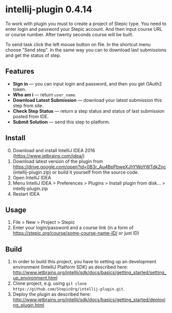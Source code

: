 # intellij-plugin 0.4.14

To work with plugin you must to create a project of Stepic type.
You need to enter login and password your Stepic account.
And then input course URL or course number.
After twenty seconds course will be built.

To send task click the left mouse button on file. In the shortcut menu choose "Send step".
In the same way you can to download last submissions and get the status of step.


## Features
* **Sign in** — you can input login and password, and then you get OAuth2 token.
* **Who am i** — return `user_name`.
* **Download Latest Submission** — download your latest submission this step from site.
* **Check Step Status** — return a step status and status of last submission posted from IDE.
* **Submit Solution** — send this step to platform.

## Install
0. Download and install IntelliJ IDEA 2016 (https://www.jetbrains.com/idea/)
1. Download latest version of the plugin from https://drive.google.com/open?id=0B3r_Au4BpPbweXJhYWpYWTdkZnc (intellij-plugin.zip) or build it yourself from the source code.
2. Open IntelliJ IDEA
3. Menu IntelliJ IDEA > Preferences > Plugins > Install plugin from disk... > intellij-plugin.zip
4. Restart IDEA

##  Usage
1. File > New > Project > Stepic
2. Enter your login/password and a course link (in a form of https://stepic.org/course/some-course-name-ID/ or just ID)

## Build
1. In order to build this project, you have to setting up an development environment (IntelliJ Platform SDK) as described here: http://www.jetbrains.org/intellij/sdk/docs/basics/getting_started/setting_up_environment.html
2. Clone project, e.g. using `git clone https://github.com/StepicOrg/intellij-plugin.git`. 
3. Deploy the plugin as described here: http://www.jetbrains.org/intellij/sdk/docs/basics/getting_started/deploying_plugin.html
